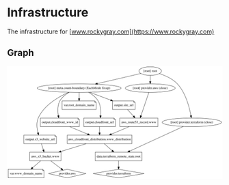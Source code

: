 # Infrastructure

The infrastructure for [www.rockygray.com](https://www.rockygray.com)

## Graph

![](./graph.svg)
